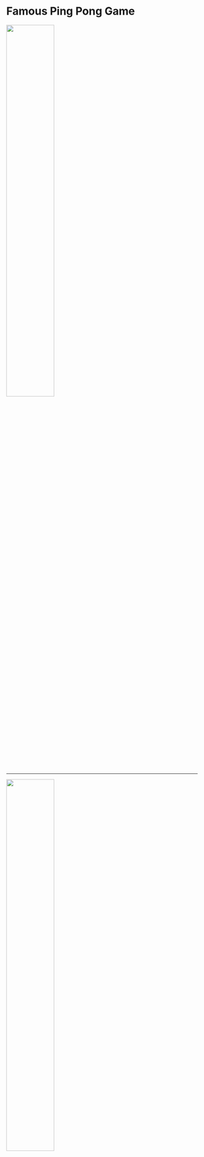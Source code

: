 # Famous Ping Pong Game

<img src="https://user-images.githubusercontent.com/81178716/230791127-e39b5d72-9e5d-4acf-938b-fef387a6789e.png" width=50% height=50%>


****************************************
<img src="https://user-images.githubusercontent.com/81178716/230793398-417811a6-c332-4c31-9c9e-649be1097654.png" width=50% height=50%>



